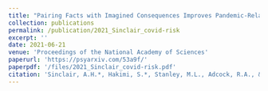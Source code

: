 ```yaml
---
title: "Pairing Facts with Imagined Consequences Improves Pandemic-Related Risk Perception"
collection: publications
permalink: /publication/2021_Sinclair_covid-risk
excerpt: ''
date: 2021-06-21
venue: 'Proceedings of the National Academy of Sciences'
paperurl: 'https://psyarxiv.com/53a9f/'
paperpdf: '/files/2021_Sinclair_covid-risk.pdf'
citation: 'Sinclair, A.H.*, Hakimi, S.*, Stanley, M.L., Adcock, R.A., & Samanez-Larkin, G.R. (2021, in press). Pairing Facts with Imagined Consequences Improves Pandemic-Related Risk Perception. PsyArXiv. DOI: 10.31234/osf.io/53a9f'
---
```

 
